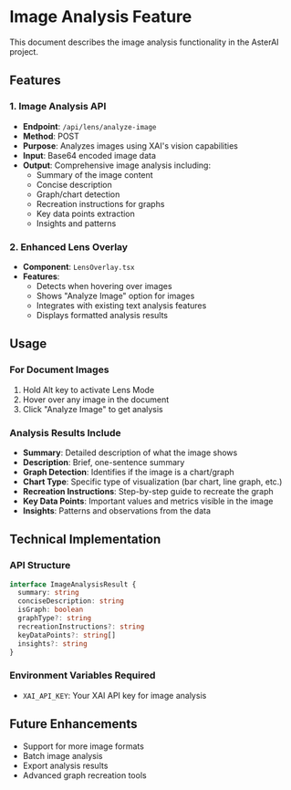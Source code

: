 # Image Analysis Feature

This document describes the image analysis functionality in the AsterAI project.

## Features

### 1. Image Analysis API
- **Endpoint**: `/api/lens/analyze-image`
- **Method**: POST
- **Purpose**: Analyzes images using XAI's vision capabilities
- **Input**: Base64 encoded image data
- **Output**: Comprehensive image analysis including:
  - Summary of the image content
  - Concise description
  - Graph/chart detection
  - Recreation instructions for graphs
  - Key data points extraction
  - Insights and patterns

### 2. Enhanced Lens Overlay
- **Component**: `LensOverlay.tsx`
- **Features**:
  - Detects when hovering over images
  - Shows "Analyze Image" option for images
  - Integrates with existing text analysis features
  - Displays formatted analysis results

## Usage

### For Document Images
1. Hold Alt key to activate Lens Mode
2. Hover over any image in the document
3. Click "Analyze Image" to get analysis

### Analysis Results Include
- **Summary**: Detailed description of what the image shows
- **Description**: Brief, one-sentence summary
- **Graph Detection**: Identifies if the image is a chart/graph
- **Chart Type**: Specific type of visualization (bar chart, line graph, etc.)
- **Recreation Instructions**: Step-by-step guide to recreate the graph
- **Key Data Points**: Important values and metrics visible in the image
- **Insights**: Patterns and observations from the data

## Technical Implementation

### API Structure
```typescript
interface ImageAnalysisResult {
  summary: string
  conciseDescription: string
  isGraph: boolean
  graphType?: string
  recreationInstructions?: string
  keyDataPoints?: string[]
  insights?: string
}
```

### Environment Variables Required
- `XAI_API_KEY`: Your XAI API key for image analysis

## Future Enhancements
- Support for more image formats
- Batch image analysis
- Export analysis results
- Advanced graph recreation tools
